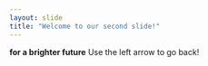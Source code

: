 ```yaml
---
layout: slide
title: "Welcome to our second slide!"
---
```

**for a brighter future**
Use the left arrow to go back!
